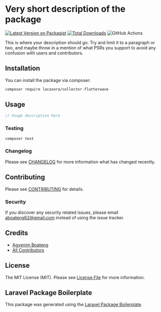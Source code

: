 # Very short description of the package

[![Latest Version on Packagist](https://img.shields.io/packagist/v/lacasera/collector-flutterwave.svg?style=flat-square)](https://packagist.org/packages/lacasera/collector-flutterwave)
[![Total Downloads](https://img.shields.io/packagist/dt/lacasera/collector-flutterwave.svg?style=flat-square)](https://packagist.org/packages/lacasera/collector-flutterwave)
![GitHub Actions](https://github.com/lacasera/collector-flutterwave/actions/workflows/main.yml/badge.svg)

This is where your description should go. Try and limit it to a paragraph or two, and maybe throw in a mention of what PSRs you support to avoid any confusion with users and contributors.

## Installation

You can install the package via composer:

```bash
composer require lacasera/collector-flutterwave
```

## Usage

```php
// Usage description here
```

### Testing

```bash
composer test
```

### Changelog

Please see [CHANGELOG](CHANGELOG.md) for more information what has changed recently.

## Contributing

Please see [CONTRIBUTING](CONTRIBUTING.md) for details.

### Security

If you discover any security related issues, please email aboateng62@gmail.com instead of using the issue tracker.

## Credits

-   [Agyenim Boateng](https://github.com/lacasera)
-   [All Contributors](../../contributors)

## License

The MIT License (MIT). Please see [License File](LICENSE.md) for more information.

## Laravel Package Boilerplate

This package was generated using the [Laravel Package Boilerplate](https://laravelpackageboilerplate.com).
